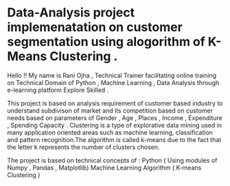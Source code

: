 # Data-Analysis project implemenatation on customer segmentation using alogorithm of K-Means Clustering .  
Hello !! My name is Rani Ojha , Technical Trainer facilitating online training on Technical Domain of Python , Machine Learning , Data Analysis through e-learning platform Explore Skilled . 

This project is based on analysis requirement of customer based industry to understand subdivison of market and its competition based on customer needs based on parameters of Gender , Age , Places , Income , Expenditure , Spending Capacity .
Clustering is a type of explorative data mining used in many application oriented areas such as machine learning, classification and pattern recognition.The algorithm is called k-means due to the fact that the letter k represents the number of clusters chosen.

The project is based on technical concepts of :
Python ( Using modules of Numpy , Pandas , Matplotlib) 
Machine Learning Algorithm ( K-means Clustering ) 
